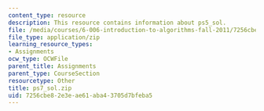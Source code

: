 ```yaml
---
content_type: resource
description: This resource contains information about ps5_sol.
file: /media/courses/6-006-introduction-to-algorithms-fall-2011/7256cbe82e3eae61aba43705d7bfeba5_ps7_sol.zip
file_type: application/zip
learning_resource_types:
- Assignments
ocw_type: OCWFile
parent_title: Assignments
parent_type: CourseSection
resourcetype: Other
title: ps7_sol.zip
uid: 7256cbe8-2e3e-ae61-aba4-3705d7bfeba5
---
```

